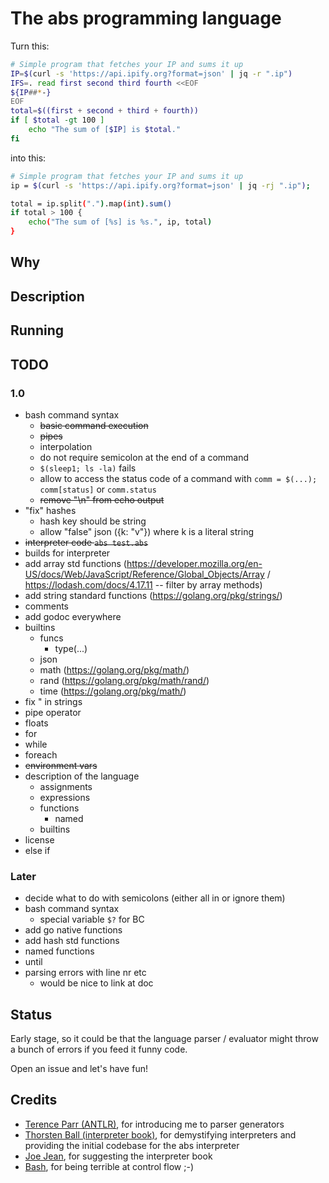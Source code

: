 # The abs programming language

Turn this:

``` bash
# Simple program that fetches your IP and sums it up
IP=$(curl -s 'https://api.ipify.org?format=json' | jq -r ".ip")
IFS=. read first second third fourth <<EOF
${IP##*-}
EOF
total=$((first + second + third + fourth))
if [ $total -gt 100 ]
    echo "The sum of [$IP] is $total."
fi
```

into this:

``` bash
# Simple program that fetches your IP and sums it up
ip = $(curl -s 'https://api.ipify.org?format=json' | jq -rj ".ip");

total = ip.split(".").map(int).sum()
if total > 100 {
    echo("The sum of [%s] is %s.", ip, total)
}
```

## Why

## Description

## Running

## TODO

### 1.0

* bash command syntax
  * ~~basic command execution~~
  * ~~pipes~~
  * interpolation
  * do not require semicolon at the end of a command
  * `$(sleep1; ls -la)` fails
  * allow to access the status code of a command with `comm = $(...); comm[status]` or `comm.status`
  * ~~remove "\n" from echo output~~
* "fix" hashes
  * hash key should be string
  * allow "false" json ({k: "v"}) where k is a literal string
* ~~interpreter code `abs test.abs`~~
* builds for interpreter
* add array std functions (https://developer.mozilla.org/en-US/docs/Web/JavaScript/Reference/Global_Objects/Array / https://lodash.com/docs/4.17.11 -- filter by array methods)
* add string standard functions (https://golang.org/pkg/strings/)
* comments
* add godoc everywhere
* builtins
  * funcs
    * type(...)
  * json
  * math (https://golang.org/pkg/math/)
  * rand (https://golang.org/pkg/math/rand/)
  * time (https://golang.org/pkg/math/)
* fix \" in strings
* pipe operator
* floats
* for
* while
* foreach
* ~~environment vars~~
* description of the language
  * assignments
  * expressions
  * functions
    * named
  * builtins
* license
* else if

### Later

* decide what to do with semicolons (either all in or ignore them)
* bash command syntax
  * special variable `$?` for BC
* add go native functions
* add hash std functions
* named functions
* until
* parsing errors with line nr etc
  * would be nice to link at doc

## Status

Early stage, so it could be that the language parser / evaluator might throw a bunch
of errors if you feed it funny code.

Open an issue and let's have fun!

## Credits

* [Terence Parr (ANTLR)](https://www.antlr.org/), for introducing me to parser generators
* [Thorsten Ball (interpreter book)](https://interpreterbook.com/), for demystifying interpreters and providing the initial codebase for the abs interpreter
* [Joe Jean](https://www.joejean.net/), for suggesting the interpreter book
* [Bash](https://en.wikipedia.org/wiki/Bash_(Unix_shell)), for being terrible at control flow ;-)
